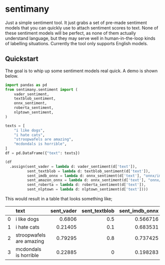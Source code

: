 # sentimany

Just a simple sentiment tool. It just grabs a set of pre-made sentiment models that you can quickly use to attach sentiment scores to text. None of these sentiment models will be perfect, as none of them actually understand language, but they may serve well in human-in-the-loop kinds of labelling situations. Currently the tool only supports English models.

## Quickstart 

The goal is to whip up some sentiment models real quick. A demo is shown below.

```python
import pandas as pd
from sentimany.sentiment import (
    vader_sentiment,
    textblob_sentiment,
    onnx_sentiment,
    roberta_sentiment,
    nlptown_sentiment,
)

texts = [
    "i like dogs",
    "i hate cats",
    "stroopwafels are amazing",
    "mcdondals is horrible",
]
df = pd.DataFrame({"text": texts})

(df
  .assign(sent_vader = lambda d: vader_sentiment(d['text']), 
          sent_textblob = lambda d: textblob_sentiment(d['text']),
          sent_imdb_onnx = lambda d: onnx_sentiment(d['text'], "onnx/imdb-reviews.onnx"),
          sent_amazon_onnx = lambda d: onnx_sentiment(d['text'], "onnx/amazon-reviews.onnx"),
          sent_roberta = lambda d: roberta_sentiment(d['text']), 
          sent_nlptown = lambda d: nlptown_sentiment(d['text'])))
```

This would result in a table that looks something like; 

|    | text                     |   sent_vader |   sent_textblob |   sent_imdb_onnx |   sent_amazon_onnx |   sent_roberta |   sent_nlptown |
|---:|:-------------------------|-------------:|----------------:|-----------------:|-------------------:|---------------:|---------------:|
|  0 | i like dogs              |      0.6806  |             0.5 |         0.566716 |           0.576971 |    0.997911    |      0.733527  |
|  1 | i hate cats              |      0.21405 |             0.1 |         0.683531 |           0.383669 |    0.00162992  |      0.354395  |
|  2 | stroopwafels are amazing |      0.79295 |             0.8 |         0.737425 |           0.805838 |    0.998491    |      0.932349  |
|  3 | mcdondals is horrible    |      0.22885 |             0   |         0.198283 |           0.152206 |    0.000595081 |      0.0605446 |

